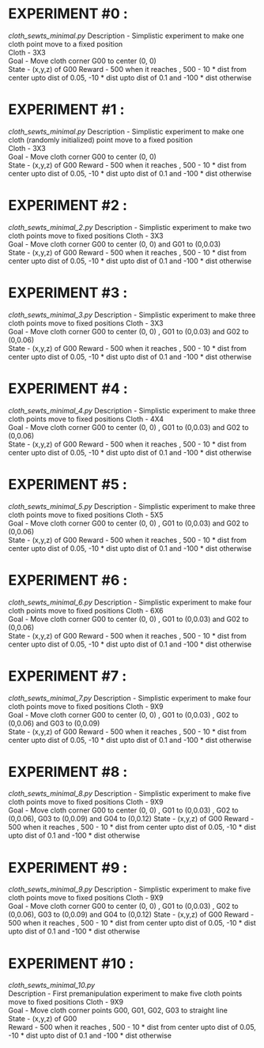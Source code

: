 
# EXPERIMENT #0 : 
*cloth_sewts_minimal.py* 
Description - Simplistic experiment to make one cloth point move to a fixed position    
Cloth - 3X3  
Goal - Move cloth corner G00 to center (0, 0)  
State - (x,y,z) of G00
Reward - 500 when it reaches , 500 - 10 * dist from center upto dist of 0.05, -10 * dist upto dist of 0.1 and -100 * dist otherwise  
 
# EXPERIMENT #1 : 
*cloth_sewts_minimal.py* 
Description - Simplistic experiment to make one cloth (randomly initialized) point move to a fixed position    
Cloth - 3X3  
Goal - Move cloth corner G00 to center (0, 0)  
State - (x,y,z) of G00
Reward - 500 when it reaches , 500 - 10 * dist from center upto dist of 0.05, -10 * dist upto dist of 0.1 and -100 * dist otherwise  
 
# EXPERIMENT #2 : 
*cloth_sewts_minimal_2.py* 
Description - Simplistic experiment to make two cloth points move to fixed positions
Cloth - 3X3  
Goal - Move cloth corner G00 to center (0, 0) and G01 to (0,0.03)  
State - (x,y,z) of G00
Reward - 500 when it reaches , 500 - 10 * dist from center upto dist of 0.05, -10 * dist upto dist of 0.1 and -100 * dist otherwise  

# EXPERIMENT #3 : 
*cloth_sewts_minimal_3.py* 
Description - Simplistic experiment to make three cloth points move to fixed positions
Cloth - 3X3  
Goal - Move cloth corner G00 to center (0, 0) , G01 to (0,0.03) and G02 to (0,0.06)  
State - (x,y,z) of G00
Reward - 500 when it reaches , 500 - 10 * dist from center upto dist of 0.05, -10 * dist upto dist of 0.1 and -100 * dist otherwise  

# EXPERIMENT #4 : 
*cloth_sewts_minimal_4.py* 
Description - Simplistic experiment to make three cloth points move to fixed positions
Cloth - 4X4  
Goal - Move cloth corner G00 to center (0, 0) , G01 to (0,0.03) and G02 to (0,0.06)  
State - (x,y,z) of G00
Reward - 500 when it reaches , 500 - 10 * dist from center upto dist of 0.05, -10 * dist upto dist of 0.1 and -100 * dist otherwise  

# EXPERIMENT #5 : 
*cloth_sewts_minimal_5.py* 
Description - Simplistic experiment to make three cloth points move to fixed positions
Cloth - 5X5  
Goal - Move cloth corner G00 to center (0, 0) , G01 to (0,0.03) and G02 to (0,0.06)  
State - (x,y,z) of G00
Reward - 500 when it reaches , 500 - 10 * dist from center upto dist of 0.05, -10 * dist upto dist of 0.1 and -100 * dist otherwise  

# EXPERIMENT #6 : 
*cloth_sewts_minimal_6.py* 
Description - Simplistic experiment to make four cloth points move to fixed positions
Cloth - 6X6  
Goal - Move cloth corner G00 to center (0, 0) , G01 to (0,0.03) and G02 to (0,0.06)  
State - (x,y,z) of G00
Reward - 500 when it reaches , 500 - 10 * dist from center upto dist of 0.05, -10 * dist upto dist of 0.1 and -100 * dist otherwise  

# EXPERIMENT #7 : 
*cloth_sewts_minimal_7.py* 
Description - Simplistic experiment to make four cloth points move to fixed positions
Cloth - 9X9  
Goal - Move cloth corner G00 to center (0, 0) , G01 to (0,0.03) , G02 to (0,0.06) and G03 to (0,0.09)  
State - (x,y,z) of G00
Reward - 500 when it reaches , 500 - 10 * dist from center upto dist of 0.05, -10 * dist upto dist of 0.1 and -100 * dist otherwise  

# EXPERIMENT #8 : 
*cloth_sewts_minimal_8.py* 
Description - Simplistic experiment to make five cloth points move to fixed positions
Cloth - 9X9  
Goal - Move cloth corner G00 to center (0, 0) , G01 to (0,0.03) , G02 to (0,0.06), G03 to (0,0.09) and G04 to (0,0.12)
State - (x,y,z) of G00
Reward - 500 when it reaches , 500 - 10 * dist from center upto dist of 0.05, -10 * dist upto dist of 0.1 and -100 * dist otherwise  

# EXPERIMENT #9 : 
*cloth_sewts_minimal_9.py* 
Description - Simplistic experiment to make five cloth points move to fixed positions
Cloth - 9X9  
Goal - Move cloth corner G00 to center (0, 0) , G01 to (0,0.03) , G02 to (0,0.06), G03 to (0,0.09) and G04 to (0,0.12)
State - (x,y,z) of G00
Reward - 500 when it reaches , 500 - 10 * dist from center upto dist of 0.05, -10 * dist upto dist of 0.1 and -100 * dist otherwise  

# EXPERIMENT #10 : 
*cloth_sewts_minimal_10.py*  
Description - First premanipulation experiment to make five cloth points move to fixed positions
Cloth - 9X9  
Goal - Move cloth corner points G00, G01, G02, G03 to straight line  
State - (x,y,z) of G00  
Reward - 500 when it reaches , 500 - 10 * dist from center upto dist of 0.05, -10 * dist upto dist of 0.1 and -100 * dist otherwise  
